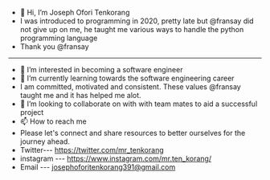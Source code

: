 - 👋 Hi, I’m Joseph Ofori Tenkorang
- I was introduced to programming in 2020, pretty late but @fransay did not give up on me, he taught me various ways to handle the python programming language
- Thank you @fransay
- -------------------------------------------------------------------------------------------------------------------------------------------------------------

- 👀 I’m interested in becoming a software engineer
- 🌱 I’m currently learning towards the software engineering career
- I am committed, motivated and consistent. These values @fransay taught me and it has helped me alot.
- 💞️ I’m looking to collaborate on with with team mates to aid a successful project
- 📫 How to reach me 
- Please let's connect and share resources to better ourselves for the journey ahead.
- Twitter--- https://twitter.com/mr_tenkorang
- instagram --- https://www.instagram.com/mr.ten_korang/
- Email --- josephoforitenkorang391@gmail.com

<!---
Tenkorang17/Tenkorang17 is a ✨ special ✨ repository because its `README.md` (this file) appears on your GitHub profile.
You can click the Preview link to take a look at your changes.
--->
